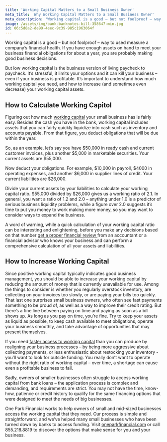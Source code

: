 ```yaml
---
title: 'Working Capital Matters to a Small Business Owner'
meta_title: 'Why Working Capital Matters to a Small Business Owner'
meta_description: 'Working capital is a good – but not foolproof – way to used measure a company’s financial health. Since positive working capital typically indicates good business management, you should be able to increase your working capital by reducing the amount of money that is currently unavailable for use.'
image: /assets/img/bank-banknotes-bill-358647-min.jpg
id: 06c5d8a2-de99-4eec-9c39-985c1963064f
---
```

Working capital is a good – but not foolproof – way to used measure a company’s financial health. If you have enough assets on hand to meet your business financial obligations for about a year, you are probably making good business decisions. 

But low working capital is the business version of living paycheck to paycheck. It’s stressful, it limits your options and it can kill your business – even if your business is profitable. It’s important to understand how much working capital you need, and how to increase (and sometimes even decrease) your working capital assets. 

## How to Calculate Working Capitol

Figuring out how much [working capital](https://www.oneparkfinancial.com/pre-qualification) your small business has is fairly easy. Besides the cash you have in the bank, working capital includes assets that you can fairly quickly liquidize into cash such as inventory and accounts payable. From that figure, you deduct obligations that will be due within the year.

So, as an example, let’s say you have $50,000 in ready cash and current customer invoices, plus another $5,000 in marketable securities. Your current assets are $55,000. 

Now deduct your obligations. For example, $10,000 in payroll, $4000 in operating expenses, and another $6,000 in supplier lines of credit. Your current liabilities are $26,000. 

Divide your current assets by your liabilities to calculate your working capital ratio. $55,000 divided by $26,000 gives us a working ratio of 2.1. In general, you want a ratio of 1.2 and 2.0 – anything under 1.0 is a predictor of serious business liquidity problems, while a figure over 2.0 suggests it’s time to put you money to work making more money, so you may want to consider ways to expand the business.  

A word of warning, while a quick calculation of your working capital ratio can be interesting and enlightening, before you make any decisions based on that number [get a proper financial review ](https://www.oneparkfinancial.com/blog/4-questions-you-should-ask-before-seeking-capital) from an accountant or a financial advisor who knows your business and can perform a comprehensive calculation of all your assets and liabilities.

## How to Increase Working Capital

Since positive working capital typically indicates good business management, you should be able to increase your working capital by reducing the amount of money that is currently unavailable for use. Among the things to consider is whether you regularly overstock inventory, are collecting on your invoices too slowly, or are paying your bills too quickly. That last one surprises small business owners, who often see fast payments something to be proud of, as well as a way to improve their credit rating. But there’s a fine line between paying on time and paying as soon as a bill shows up. As long as you pay on time, you’re fine. Try to keep your assets as liquid as possible, to keep cash available to meet obligations, operate your business smoothly, and take advantage of opportunities that may present themselves.

If you need [faster access to working capital]( https://www.oneparkfinancial.com/how-it-works) than you can produce by realigning your business processes – by being more aggressive about collecting payments, or less enthusiastic about restocking your inventory - you’ll want to look for outside funding. You really don’t want to operate without the right ratio of working capital – over time, a shortage can cause even a profitable business to fail. 

Sadly, owners of smaller businesses often struggle to access working capital from bank loans – the application process is complex and demanding, and requirements are strict. You may not have the time, know-how, patience or credit history to qualify for the same financing options that were designed to meet the needs of big businesses. 

One Park Financial works to help owners of small and mid-sized businesses access the working capital that they need. Our process is simple and straightforward, and we’ve helped many small businesses who have been turned down by banks to access funding. Visit [oneparkfinancial.com]( https://www.oneparkfinancial.com/) or call 855.218.8819 to discover the options that make sense for you and your business.